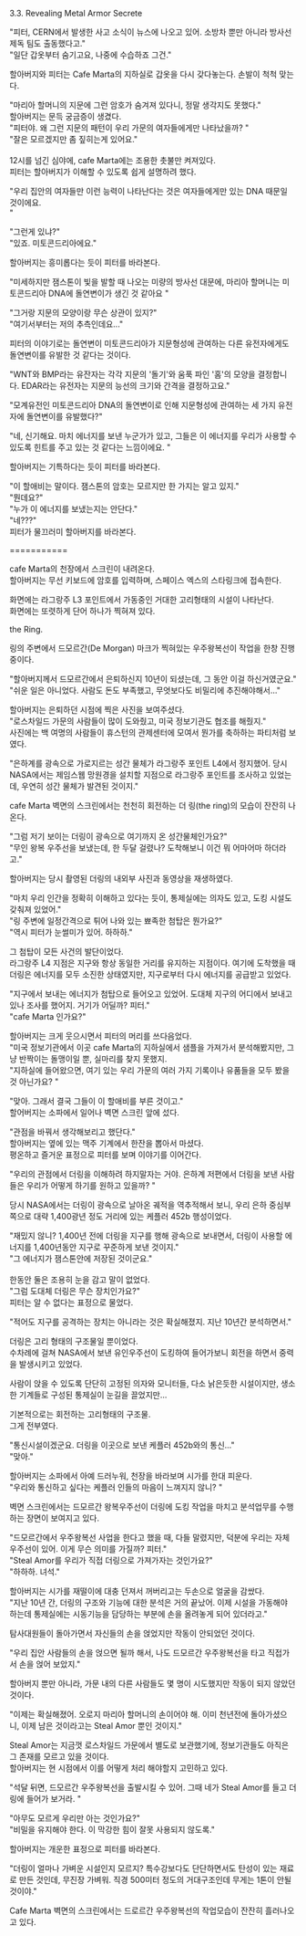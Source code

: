 3.3. Revealing Metal Armor Secrete<br>

"피터, CERN에서 발생한 사고 소식이 뉴스에 나오고 있어. 소방차 뿐만 아니라 방사선 제독 팀도 출동했다고."<br>
"일단 갑옷부터 숨기고요, 나중에 수습하죠 그건."<br>

할아버지와 피터는 Cafe Marta의 지하실로 갑옷을 다시 갖다놓는다. 손발이 척척 맞는다.<br>

"마리아 할머니의 지문에 그런 암호가 숨겨져 있다니, 정말 생각지도 못했다."<br>
할아버지는 문득 궁금증이 생겼다.<br>
"피터야. 왜 그런 지문의 패턴이 우리 가문의 여자들에게만 나타났을까? "<br>
"잘은 모르겠지만 좀 짚히는게 있어요."<br>
<br>
12시를 넘긴 심야에, cafe Marta에는 조용한 촛불만 켜져있다.<br>
피터는 할아버지가 이해할 수 있도록 쉽게 설명하려 했다.<br>

"우리 집안의 여자들만 이런 능력이 나타난다는 것은 여자들에게만 있는 DNA 때문일 것이에요.<br>"

"그런게 있냐?"<br>
"있죠. 미토콘드리아에요."<br>

할아버지는 흥미롭다는 듯이 피터를 바라본다.<br>

"미세하지만 잼스톤이 빛을 발할 때 나오는 미량의 방사선 대문에, 마리아 할머니는 미토콘드리아 DNA에 돌연변이가 생긴 것 같아요 "<br>

"그거랑 지문의 모양이랑 무슨 상관이 있지?"<br>
"여기서부터는 저의 추측인데요..."<br>

피터의 이야기로는 돌연변이 미토콘드리아가 지문형성에 관여하는 다른 유전자에게도 돌연변이를 유발한 것 같다는 것이다.<br>

"WNT와 BMP라는 유잔자는 각각 지문의 '돌기'와 움푹 파인 '홈'의 모양을 결정합니다. EDAR라는 유전자는  지문의 능선의 크기와 간격을 결정하고요."<br>

"모계유전인 미토콘드리아 DNA의 돌연변이로 인해 지문형성에 관여하는 세 가지 유전자에 돌연변이를 유발했다?"<br>

"네, 신기해요. 마치 에너지를 보낸 누군가가 있고, 그들은 이 에너지를 우리가 사용할 수 있도록 힌트를 주고 있는 것 같다는 느낌이에요. "<br>

할아버지는 기특하다는 듯이 피터를 바라본다.<br>

"이 할애비는 말이다. 잼스톤의 암호는 모르지만 한 가지는 알고 있지."<br>
"뭔데요?"<br>
"누가 이 에너지를 보냈는지는 안단다."<br>
"네???"<br>
피터가 물끄러미 할아버지를 바라본다.<br>

===========<br>

cafe Marta의 천장에서 스크린이 내려온다. <br>
할아버지는 무선 키보드에 암호를 입력하며, 스페이스 엑스의 스타링크에 접속한다.<br>

화면에는 라그랑주 L3 포인트에서 가동중인 거대한 고리형태의 시설이 나타난다. <br>
화면에는 또렷하게 단어 하나가 찍혀져 있다. <br>

the Ring.<br>

링의 주변에서 드모르간(De Morgan) 마크가 찍혀있는 우주왕복선이 작업을 한창 진행 중이다.<br>

"할아버지께서 드모르간에서 은퇴하신지 10년이 되셨는데, 그 동안 이걸 하신거였군요."<br>
"쉬운 일은 아니었다. 사람도 돈도 부족했고, 무엇보다도 비밀리에 추진해야해서..."<br>

할아버지는 은퇴하던 시점에 찍은 사진을 보여주셨다. <br>
"로스차일드 가문의 사람들이 많이 도와줬고, 미국 정보기관도 협조를 해줬지."<br>
사진에는 백 여명의 사람들이 휴스턴의 관제센터에 모여서 뭔가를 축하하는 파티처럼 보였다. <br>

"은하계를 광속으로 가로지르는 성간 물체가 라그랑주 포인트 L4에서 정지했어. 당시 NASA에서는 제임스웹 망원경을 설치할 지점으로 라그랑주 포인트를 조사하고 있었는데, 우연히 성간 물체가 발견된 것이지." <br>

cafe Marta 벽면의 스크린에서는 천천히 회전하는 더 링(the ring)의 모습이 잔잔히 나온다. <br>

"그럼 저기 보이는 더링이 광속으로 여기까지 온 성간물체인가요?" <br>
"무인 왕복 우주선을 보냈는데, 한 두달 걸렸나? 도착해보니 이건 뭐 어마어마 하더라고."<br>

할아버지는 당시 촬영된 더링의 내외부 사진과 동영상을 재생하였다.<br>

"마치 우리 인간을 정확히 이해하고 있다는 듯이, 통제실에는 의자도 있고, 도킹 시설도 갖춰져 있었어."<br>
"링 주변에 일정간격으로 튀어 나와 있는 뾰족한 첨탑은 뭔가요?" <br>
"역시 피터가 눈썰미가 있어. 하하하." <br>

그 첨탑이 모든 사건의 발단이었다. <br>
라그랑주 L4 지점은 지구와 항상 동일한 거리를 유지하는 지점이다. 여기에 도착했을 때 더링은 에너지를 모두 소진한 상태였지만, 지구로부터 다시 에너지를 공급받고 있었다.<br>

"지구에서 보내는 에너지가 첨탑으로 들어오고 있었어. 도대체 지구의 어디에서 보내고 있나 조사를 했어지. 거기가 어딜까? 피터."<br>
"cafe Marta 인가요?"<br>

할아버지는 크게 웃으시면서 피터의 머리를 쓰다음었다. <br>
"미국 정보기관에서 이곳 cafe Marta의 지하실에서 샘플을 가져가서 분석해봤지만, 그냥 반짝이는 돌맹이일 뿐, 실마리를 찾지 못했지. <br>
"지하실에 들어왔으면, 여기 있는 우리 가문의 여러 가지 기록이나 유품들을 모두 봤을 것 아닌가요? "<br>

"맞아. 그래서 결국 그들이 이 할애비를 부른 것이고."<br>
할어버지는 소파에서 일어나 벽면 스크린 앞에 섰다.

"관점을 바꿔서 생각해보리고 했단다."<br>
할아버지는 옆에 있는 맥주 기계에서 한잔을 뽑아서 마셨다. <br>
평온하고 즐거운 표정으로 피터를 보며 이야기를 이어간다.<br>

"우리의 관점에서 더링을 이해하려 하지말자는 거야. 은하계 저편에서 더링을 보낸 사람들은 우리가 어떻게 하기를 원하고 있을까? "<br>

당시 NASA에서는 더링이 광속으로 날아온 궤적을 역추적해서 보니, 우리 은하 중심부 쪽으로 대략 1,400광년 정도 거리에 있는 케플러 452b 행성이었다. <br>

"재밌지 않니? 1,400년 전에 더링을 지구를 행해 광속으로 보내면서, 더링이 사용할 에너지를 1,400년동안 지구로 꾸준하게 보낸 것이지."<br>
"그 에너지가 잼스톤안에 저장된 것이군요."<br>
<br>
한동안 둘은 조용히 눈을 감고 말이 없었다.<br>
"그럼 도대체 더링은 무슨 장치인가요?"<br>
피터는 알 수 없다는 표정으로 물었다.<br>

"적어도 지구를 공격하는 장치는 아니라는 것은 확실해졌지. 지난 10년간 분석하면서."<br>

더링은 고리 형태의 구조물일 뿐이었다.<br>
수차례에 걸쳐 NASA에서 보낸 유인우주선이 도킹하여 들어가보니 회전을 하면서 중력을 발생시키고 있었다.<br>

사람이 앉을 수 있도록 단단히 고정된 의자와 모니터들, 다소 낡은듯한 시설이지만, 생소한 기계들로 구성된 통제실이 눈길을 끌었지만...<br>

기본적으로는 회전하는 고리형태의 구조물.<br>
그게 전부였다.<br>

"통신시설이겠군요. 더링을 이곳으로 보낸 케플러 452b와의 통신..."<br>
"맞아."<br>

할아버지는 소파에서 아예 드러누워, 천장을 바라보며 시가를 한대 피운다.<br>
"우리와 통신하고 싶다는 케플러 인들의 마음이 느껴지지 않니? "<br>

벽면 스크린에서는 드모르간 왕복우주선이 더링에 도킹 작업을 마치고 분석업무를 수행하는 장면이 보여지고 있다.<br>

"드모르간에서 우주왕복선 사업을 한다고 했을 때, 다들 말렸지만, 덕분에 우리는 자체 우주선이 있어. 이게 무슨 의미를 가질까? 피터."<br>
"Steal Amor를 우리가 직접 더링으로 가져가자는 것인가요?"<br>
"하하하. 녀석."<br>

할아버지는 시가를 재떨이에 대충 던져서 꺼버리고는 두손으로 얼굴을 감쌌다.<br>
"지난 10년 간, 더링의 구조와 기능에 대한 분석은 거의 끝났어. 이제 시설을 가동해야 하는데 통제실에는 시동기능을 담당하는 부분에 손을 올려놓게 되어 있더라고."<br>

탐사대원들이 돌아가면서 자신들의 손을 얹었지만 작동이 안되었던 것이다. <br>

"우리 집안 사람들의 손을 얹으면 될까 해서, 나도 드모르간 우주왕복선을 타고 직접가서 손을 얹어 보았지." <br>

할아버지 뿐만 아니라, 가문 내의 다른 사람들도 몇 명이 시도했지만 작동이 되지 않았던 것이다. <br>

"이제는 확실해졌어. 오로지 마리아 할머니의 손이어야 해. 이미 천년전에 돌아가셨으니, 이제 남은 것이라고는 Steal Amor 뿐인 것이지."<br>

Steal Amor는 지금껏 로스차일드 가문에서 별도로 보관했기에, 정보기관들도 아직은 그 존재를 모르고 있을 것이다. <br>
할아버지는 현 시점에서 이를 어떻게 처리 해야할지 고민하고 있다. <br>

"석달 뒤면, 드모르간 우주왕복선을 출발시킬 수 있어. 그때 네가 Steal Amor를 들고 더링에 들어가 보거라. "<br>

"아무도 모르게 우리만 아는 것인가요?"<br>
"비밀을 유지해야 한다. 이 막강한 힘이 잘못 사용되지 않도록."<br>

할아버지는 개운한 표정으로 피터를 바라본다. <br>

"더링이 얼마나 가벼운 시설인지 모르지? 특수강보다도 단단하면서도 탄성이 있는 재료로 만든 것인데, 무진장 가벼워. 직경 500미터 정도의 거대구조인데 무게는 1톤이 안될 것이야."<br>

Cafe Marta 벽면의 스크린에서는 드로르간 우주왕복선의 작업모습이 잔잔히 흘러나오고 있다. <br>